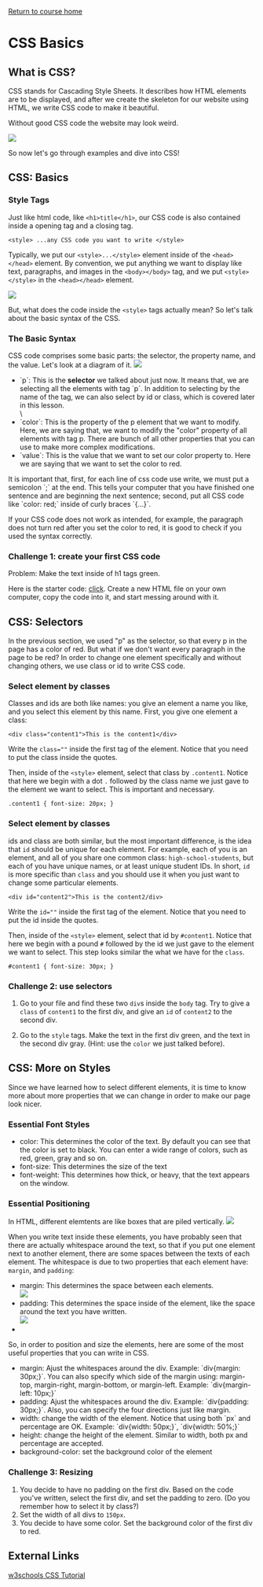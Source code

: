 <a href="https://wes-chen.github.io/build-a-website/">Return to course home</a>

# CSS Basics

## What is CSS?

CSS stands for Cascading Style Sheets. It describes how HTML elements are to be displayed, and after we create the skeleton for our website using HTML, we write CSS code to make it beautiful. 

Without good CSS code the website may look weird.

<img src="./css-sucks-webdevelopment-in-a-nutshell-43196018.png"/>

 So now let's go through examples and dive into CSS!

## CSS: Basics
### Style Tags
Just like html code, like `<h1>title</h1>`, our CSS code is also contained inside a opening tag and a closing tag.

`<style> ...any CSS code you want to write </style>`

Typically, we put our `<style>...</style>` element inside of the `<head></head>` element. By convention, we put anything we want to display like text, paragraphs, and images in the `<body></body>` tag, and we put `<style></style>` in the `<head></head>` element. 

<img src="top.png"/>

But, what does the code inside the `<style>` tags actually mean? So let's talk about the basic syntax of the CSS.

### The Basic Syntax
CSS code comprises some basic parts: the selector, the property name, and the value. Let's look at a diagram of it.
<img src="syntax.png"/>
<ul>
<li>`p`: This is the <strong>selector</strong> we talked about just now. It means that, we are selecting all the elements with tag `p`. In addition to selecting by the name of the tag, we can also select by id or class, which is covered later in this lesson.</li> \
<li>`color`: This is the property of the p element that we want to modify. Here, we are saying that, we want to modify the "color" property of all elements with tag p. There are bunch of all other properties that you can use to make more complex modifications.</li>
<li>`value`: This is the value that we want to set our color property to. Here we are saying that we want to set the color to red. </li>
</ul>
It is important that, first, for each line of css code use write, we must put a semicolon `;` at the end. This tells your computer that you have finished one sentence and are beginning the next sentence; second, put all CSS code like `color: red;` inside of curly braces `{...}`. 

If your CSS code does not work as intended, for example, the paragraph does not turn red after you set the color to red, it is good to check if you used the syntax correctly.

### Challenge 1: create your first CSS code
Problem: Make the text inside of h1 tags green.

Here is the starter code: <a href="index.html">click<a/>. Create a new HTML file on your own computer, copy the code into it, and start messing around with it. 
 
## CSS: Selectors
In the previous section, we used "p" as the selector, so that every p in the page has a color of red. But what if we don't want every paragraph in the page to be red? In order to change one element specifically and without changing others, we use class or id to write CSS code.

### Select element by classes
Classes and ids are both like names: you give an element a name you like, and you select this element by this name. First, you give one element a class:

`<div class="content1">This is the content1</div>`

Write the `class=""` inside the first tag of the element. Notice that you need to put the class inside the quotes. 

Then, inside of the `<style>` element, select that class by `.content1`. Notice that here we begin with a dot `.` followed by the class name we just gave to the element we want to select. This is important and necessary.

`.content1 {
   font-size: 20px;
 }`
 
### Select element by classes
ids and class are both similar, but the most important difference, is the idea that `id` should be unique for each element. For example, each of you is an element, and all of you share one common class: `high-school-students`, but each of you have unique names, or at least unique student IDs. In short, `id` is more specific than `class` and you should use it when you just want to change some particular elements.

`<div id="content2">This is the content2/div>`

Write the `id=""` inside the first tag of the element. Notice that you need to put the id inside the quotes. 

Then, inside of the `<style>` element, select that id by `#content1`. Notice that here we begin with a pound `#` followed by the id we just gave to the element we want to select. This step looks similar the what we have for the `class`.

`#content1 {
   font-size: 30px;
 }`
 
### Challenge 2: use selectors
1. Go to your file and find these two `div`s inside the `body` tag. Try to give a `class` of `content1` to the first div, and give an `id` of `content2` to the second div. 

2. Go to the `style` tags. Make the text in the first div green, and the text in the second div gray. (Hint: use the `color` we just talked before).
 

## CSS: More on Styles
Since we have learned how to select different elements, it is time to know more about more properties that we can change in order to make our page look nicer. 

### Essential Font Styles
<ul>
<li>color: This determines the color of the text. By default you can see that the color is set to black. You can enter a wide range of colors, such as red, green, gray and so on.</li>
<li>font-size: This determines the size of the text</li>
<li>font-weight: This determines how thick, or heavy, that the text appears on the window.</li>
</ul>

### Essential Positioning
In HTML, different elemtents are like boxes that are piled vertically.
<img src="boxes.png"/>

When you write text inside these elements, you have probably seen that there are actually whitespace around the text, so that if you put one element next to another element, there are some spaces between the texts of each element. The whitespace is due to two properties that each element have: `margin`, and `padding`:
<ul>
<li>margin: This determines the space between each elements.<br>
    <img src="margin.png"/>
 
 </li>
 <li>padding: This determines the space inside of the element, like the space around the text you have written.<br>
     <img src="padding.png"/><li/>
</ul>

So, in order to position and size the elements, here are some of the most useful properties that you can write in CSS.
<ul>
<li>margin: Ajust the whitespaces around the div. Example: `div{margin: 30px;}`. You can also specify which side of the margin using: margin-top, margin-right, margin-bottom, or margin-left. Example: `div{margin-left: 10px;}` </li>
<li>padding: Ajust the whitespaces around the div. Example: `div{padding: 30px;}`. Also, you can specify the four directions just like margin.</li>
<li>width: change the width of the element. Notice that using both `px` and percentage are OK. Example: `div{width: 50px;}`, `div{width: 50%;}`</li>
<li>height: change the height of the element. Similar to width, both px and percentage are accepted.</li>
<li>background-color: set the background color of the element</li>
</ul>

### Challenge 3: Resizing
1. You decide to have no padding on the first div. Based on the code you've written, select the first div, and set the padding to zero. (Do you remember how to select it by class?)
2. Set the width of all divs to `150px`.
3. You decide to have some color. Set the background color of the first div to red.

## External Links
<a href="https://www.w3schools.com/css/css_font.asp">w3schools CSS Tutorial</a>
